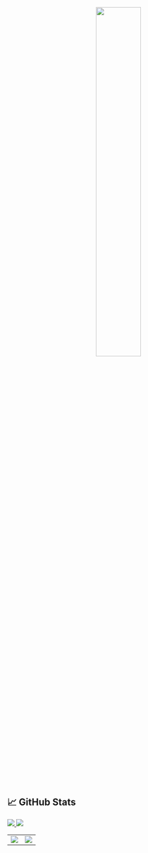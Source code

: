 <p align=center>
    <a href="https://discord.com/users/1040321372758487112"><img src="https://lanyard-profile-readme.vercel.app/api/1040321372758487112" width=45%></a>
  </p>
  
  ## &#x1f4c8; GitHub Stats
  
  <a href="https://github.com/llyxa05?tab=followers">
    <img src="https://img.shields.io/github/followers/llyxa05">
  </a>
  
  <a href="https://github.com/llyxa05">
     <img src="https://komarev.com/ghpvc/?username=llyxa05">
  </a>
  </br>
  
  <table>
    <tr>
      <td>
        <!-- Most Used Languages -->
        <a href="https://github.com/llyxa05">
          <img src="https://github-readme-stats.vercel.app/api/top-langs/?username=llyxa05&layout=compact&title_color=fff&text_color=fff&icon_color=ffff00&bg_color=1a1c1f" />
        </a>
      </td>
      <td>
        <!-- GitHub Stats -->
        <a href="https://github.com/llyxa05">
          <img src="https://github-readme-stats.vercel.app/api?username=llyxa05&show_icons=true&line_height=27&count_private=true&title_color=fff&text_color=fff&icon_color=ffff00&bg_color=1a1c1f" />
        </a>
      </td>
    </tr>
  </table>
  
  </br>
  </br>
  
